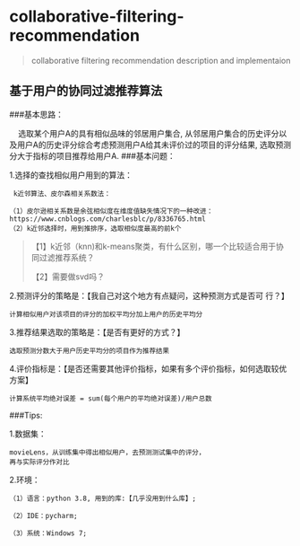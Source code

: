 # collaborative-filtering-recommendation
> collaborative filtering recommendation description and implementaion

## 基于用户的协同过滤推荐算法
	
###基本思路：

    选取某个用户A的具有相似品味的邻居用户集合, 从邻居用户集合的历史评分以及用户A的历史评分综合考虑预测用户A给其未评价过的项目的评分结果, 选取预测分大于指标的项目推荐给用户A.
###基本问题：

1.选择的查找相似用户用到的算法：

	 k近邻算法、皮尔森相关系数法：
	
	（1）皮尔逊相关系数是余弦相似度在维度值缺失情况下的一种改进：
	https://www.cnblogs.com/charlesblc/p/8336765.html
	（2）k近邻选择时，用到推排序，选取相似度最高的前k个

> 
>  【1】k近邻（knn)和k-means聚类，有什么区别，哪一个比较适合用于协同过滤推荐系统？
>  
>  【2】需要做svd吗？
>  

2.预测评分的策略是：【我自己对这个地方有点疑问，这种预测方式是否可
行？】

	计算相似用户对该项目的评分的加权平均分加上用户的历史平均分

3.推荐结果选取的策略是：【是否有更好的方式？】

	选取预测分数大于用户历史平均分的项目作为推荐结果

4.评价指标是：【是否还需要其他评价指标，如果有多个评价指标，如何选取较优方案】

	计算系统平均绝对误差 = sum(每个用户的平均绝对误差)/用户总数

###Tips:

1.数据集：

	movieLens，从训练集中得出相似用户，去预测测试集中的评分，
	再与实际评分作对比

2.环境：

	（1）语言：python 3.8, 用到的库:【几乎没用到什么库】;

	（2）IDE：pycharm;

	（3）系统：Windows 7;

